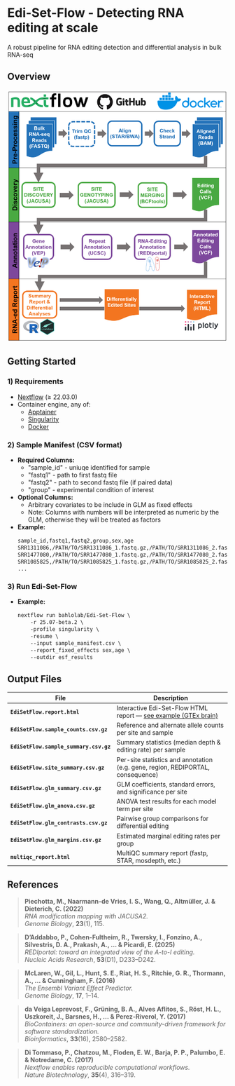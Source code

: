 # Edi-Set-Flow - Detecting RNA editing at scale
A robust pipeline for RNA editing detection and differential analysis in bulk RNA-seq

## Overview
<p align="center"><img src="img/Edi-Set-Flow.png"/></p>

## Getting Started

### 1) Requirements
- [Nextflow](https://www.nextflow.io/) (≥ 22.03.0)
- Container engine, any of:
    - [Apptainer](https://apptainer.org/)
    - [Singularity](https://docs.sylabs.io/guides/3.5/user-guide/index.html)
    - [Docker](https://www.docker.com/)

### 2) Sample Manifest (CSV format)
- **Required Columns:**
    - "sample_id" - uniuqe identified for sample
    - "fastq1" - path to first fastq file
    - "fastq2" - path to second fastq file (if paired data)
    - "group" - experimental condition of interest
- **Optional Columns:**
    - Arbitrary covariates to be include in GLM as fixed effects
    - Note: Columns with numbers will be interpreted as numeric by the GLM, otherwise they will be treated as factors
- **Example:**
     ```
    sample_id,fastq1,fastq2,group,sex,age
    SRR1311086,/PATH/TO/SRR1311086_1.fastq.gz,/PATH/TO/SRR1311086_2.fastq.gz,cortex,male,50
    SRR1477080,/PATH/TO/SRR1477080_1.fastq.gz,/PATH/TO/SRR1477080_2.fastq.gz,cerebellum,female,60
    SRR1085825,/PATH/TO/SRR1085825_1.fastq.gz,/PATH/TO/SRR1085825_2.fastq.gz,hippocampus,male,50
    ...
    ```

### 3) Run Edi-Set-Flow
- **Example:**
    ```{bash}
    nextflow run bahlolab/Edi-Set-Flow \
        -r 25.07-beta.2 \
        -profile singularity \
        -resume \
        --input sample_manifest.csv \
        --report_fixed_effects sex,age \
        --outdir esf_results
    ```

## Output Files

| File | Description |
|------|-------------|
| **`EdiSetFlow.report.html`** | Interactive Edi-Set-Flow HTML report &mdash; [see example (GTEx brain)](https://bahlolab.github.io/Edi-Set-Flow/) |
| **`EdiSetFlow.sample_counts.csv.gz`** | Reference and alternate allele counts per site and sample |
| **`EdiSetFlow.sample_summary.csv.gz`** | Summary statistics (median depth & editing rate) per sample |
| **`EdiSetFlow.site_summary.csv.gz`** | Per-site statistics and annotation (e.g. gene, region, REDIPORTAL, consequence) |
| **`EdiSetFlow.glm_summary.csv.gz`** | GLM coefficients, standard errors, and significance per site |
| **`EdiSetFlow.glm_anova.csv.gz`** | ANOVA test results for each model term per site |
| **`EdiSetFlow.glm_contrasts.csv.gz`** | Pairwise group comparisons for differential editing |
| **`EdiSetFlow.glm_margins.csv.gz`** | Estimated marginal editing rates per group |
| **`multiqc_report.html`** | MultiQC summary report (fastp, STAR, mosdepth, etc.) |


## References
> **Piechotta, M., Naarmann-de Vries, I. S., Wang, Q., Altmüller, J. & Dieterich, C. (2022)**  
> _RNA modification mapping with JACUSA2._  
> _Genome Biology_, **23**(1), 115.

> **D’Addabbo, P., Cohen-Fultheim, R., Twersky, I., Fonzino, A., Silvestris, D. A., Prakash, A., … & Picardi, E. (2025)**  
> _REDIportal: toward an integrated view of the A-to-I editing._  
> _Nucleic Acids Research_, **53**(D1), D233–D242.

> **McLaren, W., Gil, L., Hunt, S. E., Riat, H. S., Ritchie, G. R., Thormann, A., … & Cunningham, F. (2016)**  
> _The Ensembl Variant Effect Predictor._  
> _Genome Biology_, **17**, 1–14.

> **da Veiga Leprevost, F., Grüning, B. A., Alves Aflitos, S., Röst, H. L., Uszkoreit, J., Barsnes, H., … & Perez-Riverol, Y. (2017)**  
> _BioContainers: an open-source and community-driven framework for software standardization._  
> _Bioinformatics_, **33**(16), 2580–2582.

> **Di Tommaso, P., Chatzou, M., Floden, E. W., Barja, P. P., Palumbo, E. & Notredame, C. (2017)**  
> _Nextflow enables reproducible computational workflows._  
> _Nature Biotechnology_, **35**(4), 316–319.
